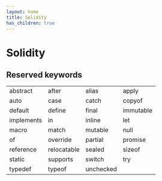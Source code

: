 ```yaml
---
layout: home
title: Solidity
has_children: true
---
```


# Solidity
## Reserved keywords

<table>
<tr>
<td>abstract</td>
<td>after</td>
<td>alias</td>
<td>apply</td>
</tr>
<tr>
<td>auto</td>
<td>case</td>
<td>catch</td>
<td>copyof</td>
</tr>
<tr>
<td>default</td>
<td>define</td>
<td>final</td>
<td>immutable</td>
</tr>
<tr>
<td>implements</td>
<td>in</td>
<td>inline</td>
<td>let</td>
</tr>
<tr>
<td>macro</td>
<td>match</td>
<td>mutable</td>
<td>null</td>
</tr>
<tr>
<td>of</td>
<td>override</td>
<td>partial</td>
<td>promise</td>
</tr>
<tr>
<td>reference</td>
<td>relocatable</td>
<td>sealed</td>
<td>sizeof</td>
</tr>
<tr>
<td>static</td>
<td>supports</td>
<td>switch</td>
<td>try</td>
</tr>
<tr>
<td>typedef</td>
<td>typeof</td>
<td>unchecked</td>
</tr>
<table>
